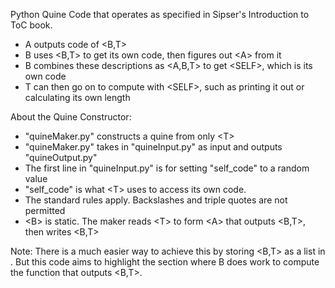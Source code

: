 Python Quine Code that operates as specified in Sipser's Introduction to ToC book.
- A outputs code of <B,T>
- B uses <B,T> to get its own code, then figures out \<A> from it
- B combines these descriptions as <A,B,T> to get \<SELF>, which is its own code
- T can then go on to compute with \<SELF>, such as printing it out or calculating its own length

About the Quine Constructor:
- "quineMaker.py" constructs a quine from only \<T>
- "quineMaker.py" takes in "quineInput.py" as input and outputs "quineOutput.py"
- The first line in "quineInput.py" is for setting "self_code" to a random value
- "self_code" is what \<T> uses to access its own code.
- The standard rules apply. Backslashes and triple quotes are not permitted
- \<B> is static. The maker reads \<T> to form \<A> that outputs <B,T>, then writes <B,T>

Note: There is a much easier way to achieve this by storing <B,T> as a list in <A>. But this code aims to highlight the section where B does work to compute the function that outputs <B,T>.
